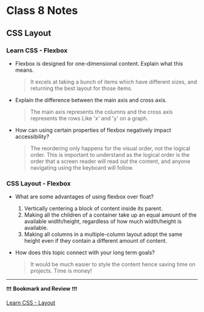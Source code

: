 # Class 8 Notes

## **CSS Layout**

### Learn CSS - Flexbox

- Flexbox is designed for one-dimensional content. Explain what this means.

    > It excels at taking a bunch of items which have different sizes, and returning the best layout for those items.

- Explain the difference between the main axis and cross axis.

    > The main axis represents the columns and the cross axis represents the rows Like 'x' and 'y' on a graph.

- How can using certain properties of flexbox negatively impact accessibility?

    > The reordering only happens for the visual order, not the logical order. This is important to understand as the logical order is the order that a screen reader will read out the content, and anyone navigating using the keyboard will follow.

### CSS Layout - Flexbox

- What are some advantages of using flexbox over float?

    1. Vertically centering a block of content inside its parent.
    2. Making all the children of a container take up an equal amount of the available width/height, regardless of how much width/height is available.
    3. Making all columns in a multiple-column layout adopt the same height even if they contain a different amount of content.

- How does this topic connect with your long term goals?

    > It would be much easier to style the content hence saving time on projects. Time is money!

----
❗❗❗ **Bookmark and Review** ❗❗❗

[Learn CSS - Layout](https://web.dev/learn/css/layout/)